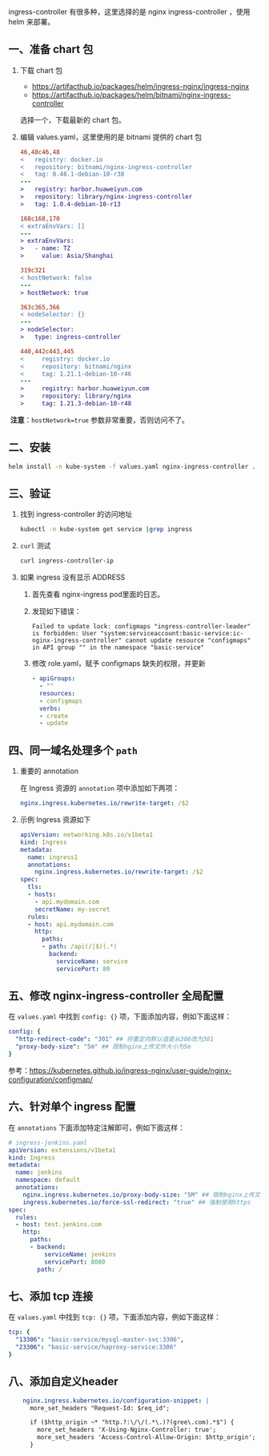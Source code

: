 ingress-controller 有很多种，这里选择的是 nginx ingress-controller ，使用 helm 来部署。

## 一、准备 chart 包

1. 下载 chart 包

   * https://artifacthub.io/packages/helm/ingress-nginx/ingress-nginx
   * https://artifacthub.io/packages/helm/bitnami/nginx-ingress-controller

   选择一个，下载最新的 chart 包。

2. 编辑 values.yaml，这里使用的是 bitnami 提供的 chart 包

   ```diff
   46,48c46,48
   <   registry: docker.io
   <   repository: bitnami/nginx-ingress-controller
   <   tag: 0.48.1-debian-10-r38
   ---
   >   registry: harbor.huaweiyun.com
   >   repository: library/nginx-ingress-controller
   >   tag: 1.0.4-debian-10-r13
   
   168c168,170
   < extraEnvVars: []
   ---
   > extraEnvVars:
   >   - name: TZ
   >     value: Asia/Shanghai
   
   319c321
   < hostNetwork: false
   ---
   > hostNetwork: true
   
   363c365,366
   < nodeSelector: {}
   ---
   > nodeSelector: 
   >   type: ingress-controller
   
   440,442c443,445
   <     registry: docker.io
   <     repository: bitnami/nginx
   <     tag: 1.21.1-debian-10-r46
   ---
   >     registry: harbor.huaweiyun.com
   >     repository: library/nginx
   >     tag: 1.21.3-debian-10-r48
   ```

​    **注意**：`hostNetwork=true` 参数非常重要，否则访问不了。


## 二、安装

```bash
helm install -n kube-system -f values.yaml nginx-ingress-controller .
```



## 三、验证

1. 找到 ingress-controller 的访问地址

    ```bash
    kubectl -n kube-system get service |grep ingress
    ```

2. `curl` 测试

    ```bash
    curl ingress-controller-ip
    ```
   
3. 如果 ingress 没有显示 ADDRESS

   1. 首先查看 nginx-ingress pod里面的日志。

   2. 发现如下错误：

      ```
      Failed to update lock: configmaps "ingress-controller-leader" is forbidden: User "system:serviceaccount:basic-service:ic-nginx-ingress-controller" cannot update resource "configmaps" in API group "" in the namespace "basic-service"
      ```

   3. 修改 role.yaml，赋予 configmaps 缺失的权限，并更新

      ```yaml
      - apiGroups:
        - ""
        resources:
        - configmaps
        verbs:
        - create
        - update
      ```

      



## 四、同一域名处理多个 `path`

1. 重要的 annotation

    在 Ingress 资源的 `annotation` 项中添加如下两项：

    ```yaml
    nginx.ingress.kubernetes.io/rewrite-target: /$2
    ```

2. 示例 Ingress 资源如下

    ```yaml
    apiVersion: networking.k8s.io/v1beta1
    kind: Ingress
    metadata:
      name: ingress1
      annotations:
        nginx.ingress.kubernetes.io/rewrite-target: /$2    
    spec:
      tls:
      - hosts:
        - api.mydomain.com
        secretName: my-secret
      rules:
      - host: api.mydomain.com
        http:
          paths:
          - path: /api(/|$)(.*)
            backend:
              serviceName: service
              servicePort: 80
    ```

   

## 五、修改 nginx-ingress-controller 全局配置

在 `values.yaml` 中找到 `config: {}` 项，下面添加内容，例如下面这样：

```yaml
config: {
  "http-redirect-code": "301" ## 将重定向默认值是从308改为301
  "proxy-body-size": "5m" ## 限制nginx上传文件大小为5m
}
```

参考：https://kubernetes.github.io/ingress-nginx/user-guide/nginx-configuration/configmap/ 



## 六、针对单个 ingress 配置

在 `annotations` 下面添加特定注解即可，例如下面这样：

```yaml
# ingress-jenkins.yaml
apiVersion: extensions/v1beta1
kind: Ingress
metadata:
  name: jenkins
  namespace: default
  annotations:
    nginx.ingress.kubernetes.io/proxy-body-size: "5M" ## 限制nginx上传文件大小为5m
    ingress.kubernetes.io/force-ssl-redirect: "true" ## 强制使用https
spec:
  rules:
  - host: test.jenkins.com
    http:
      paths:
      - backend:
          serviceName: jenkins
          servicePort: 8080
        path: /
```



## 七、添加 tcp 连接

在 `values.yaml` 中找到 `tcp: {}` 项，下面添加内容，例如下面这样：

```yaml
tcp: {
  "13306": "basic-service/mysql-master-svc:3306",
  "23306": "basic-service/haproxy-service:3306"
}
```



## 八、添加自定义header

```yaml
    nginx.ingress.kubernetes.io/configuration-snippet: |
      more_set_headers "Request-Id: $req_id";

      if ($http_origin ~* "http.?:\/\/(.*\.)?(gree\.com).*$") {
        more_set_headers 'X-Using-Nginx-Controller: true';
        more_set_headers 'Access-Control-Allow-Origin: $http_origin';
      }
```

